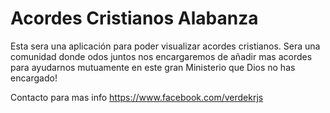 # Acordes Cristianos Alabanza #
Esta sera una aplicación para poder visualizar acordes cristianos.
Sera una comunidad donde odos juntos nos encargaremos de añadir mas acordes
para ayudarnos mutuamente en este gran Ministerio que Dios no has encargado!

Contacto para mas info https://www.facebook.com/verdekrjs
